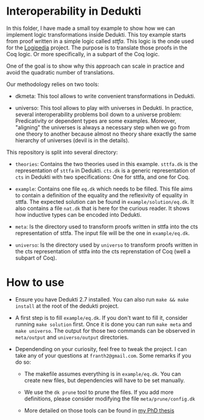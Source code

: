 # Interoperability in Dedukti

In this folder, I have made a small toy example to show how we can
implement logic transformations inside Dedukti. This toy example
starts from proof written in a simple logic called *sttfa*. This logic
is the onde used for the [Logipedia](www.logipedia.com) project.  The
purpose is to translate those proofs in the Coq logic. Or more
specifically, in a subpart of the Coq logic.

One of the goal is to show why this approach can scale in practice and
avoid the quadratic number of translations.

Our methodology relies on two tools:

- dkmeta: This tool allows to write convenient transformations in
  Dedukti.
  
- universo: This tool allows to play with universes in Dedukti. In
  practice, several interoperability problems boil down to a universe
  problem: Predicativity or dependent types are some examples.
  Moreover, "aligning" the universes is always a necessary step when
  we go from one theory to another because almost no theory share
  exactly the same hierarchy of universes (devil is in the details).

This repository is split into several directory:

- `theories`: Contains the two theories used in this
  example. `sttfa.dk` is the representation of `sttfa` in
  Dedukti. `cts.dk` is a generic representation of `cts` in Dedukti
  with two specifications: One for sttfa, and one for Coq.

- `example`: Contains one file `eq.dk` which needs to be filled. This
  file aims to contain a definition of the equality and the
  reflexivity of equality in sttfa. The expected solution can be found
  in `example/solution/eq.dk`. It also contains a file `nat.dk` that
  is here for the curious reader. It shows how inductive types can be
  encoded into Dedukti.

- `meta`: Is the directory used to transform proofs written in sttfa
  into the cts representation of sttfa. The input file will be the one
  in `example/eq.dk`.

- `universo`: Is the directory used by `universo` to transform proofs
  written in the cts representation of sttfa into the cts
  reprenstation of Coq (well a subpart of Coq).

# How to use

- Ensure you have Dedukti 2.7 installed. You can also run `make &&
  make install` at the root of the dedukti project.

- A first step is to fill `example/eq.dk`. If you don't want to fill
  it, consider running `make solution` first. Once it is done you can
  run `make meta` and `make universo`. The output for those two
  commands can be observed in `meta/output` and `universo/output`
  directories.

- Dependending on your curiosity, feel free to tweak the project. I
  can take any of your questions at `franth2@gmail.com`. Some remarks if you do so:

  - The makefile assumes everything is in `example/eq.dk`. You can
    create new files, but dependencies will have to be set manually.
    
  - We use the `dk prune` tool to prune the files. If you add more
    definitions, please consider modifying the file
    `meta/prune/config.dk`

  - More detailed on those tools can be found in [my PhD
    thesis](https://hal.archives-ouvertes.fr/tel-03224039/document)
  





